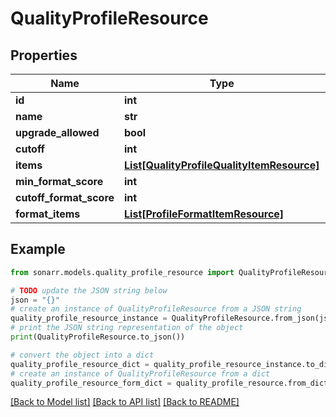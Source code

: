 # QualityProfileResource


## Properties

Name | Type | Description | Notes
------------ | ------------- | ------------- | -------------
**id** | **int** |  | [optional] 
**name** | **str** |  | [optional] 
**upgrade_allowed** | **bool** |  | [optional] 
**cutoff** | **int** |  | [optional] 
**items** | [**List[QualityProfileQualityItemResource]**](QualityProfileQualityItemResource.md) |  | [optional] 
**min_format_score** | **int** |  | [optional] 
**cutoff_format_score** | **int** |  | [optional] 
**format_items** | [**List[ProfileFormatItemResource]**](ProfileFormatItemResource.md) |  | [optional] 

## Example

```python
from sonarr.models.quality_profile_resource import QualityProfileResource

# TODO update the JSON string below
json = "{}"
# create an instance of QualityProfileResource from a JSON string
quality_profile_resource_instance = QualityProfileResource.from_json(json)
# print the JSON string representation of the object
print(QualityProfileResource.to_json())

# convert the object into a dict
quality_profile_resource_dict = quality_profile_resource_instance.to_dict()
# create an instance of QualityProfileResource from a dict
quality_profile_resource_form_dict = quality_profile_resource.from_dict(quality_profile_resource_dict)
```
[[Back to Model list]](../README.md#documentation-for-models) [[Back to API list]](../README.md#documentation-for-api-endpoints) [[Back to README]](../README.md)


